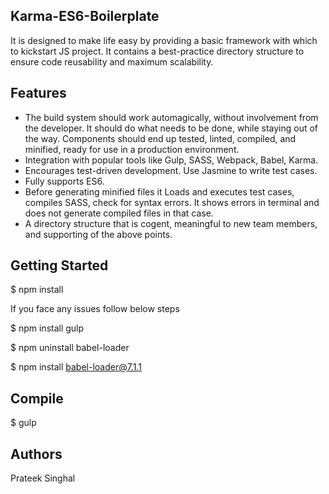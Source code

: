 ## Karma-ES6-Boilerplate
It is designed to make life easy by providing a basic framework with which to kickstart JS project. It contains a best-practice directory structure to ensure code reusability and maximum scalability.

## Features
* The build system should work automagically, without involvement from the developer. It should do what needs to be done, while staying out of the way. Components should end up tested, linted, compiled, and minified, ready for use in a production environment.
* Integration with popular tools like Gulp, SASS, Webpack, Babel, Karma.
* Encourages test-driven development. Use Jasmine to write test cases.
* Fully supports ES6.
* Before generating minified files it Loads and executes test cases, compiles SASS, check for syntax errors. It shows errors in terminal and does not generate compiled files in that case.
* A directory structure that is cogent, meaningful to new team members, and supporting of the above points.

## Getting Started
$ npm install

If you face any issues follow below steps

$ npm install gulp

$ npm uninstall babel-loader

$ npm install babel-loader@7.1.1

## Compile
$ gulp

## Authors
Prateek Singhal
